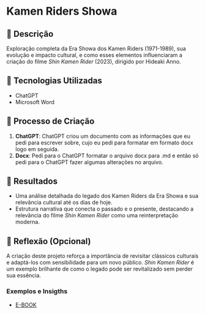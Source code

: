 # Kamen Riders Showa

## 📒 Descrição
Exploração completa da Era Showa dos Kamen Riders (1971-1989), sua evolução e impacto cultural, e como esses elementos influenciaram a criação do filme *Shin Kamen Rider* (2023), dirigido por Hideaki Anno.

## 🤖 Tecnologias Utilizadas
- ChatGPT
- Microsoft Word

## 🧐 Processo de Criação
1. **ChatGPT**: ChatGPT criou um documento com as informações que eu pedi para escrever sobre, cujo eu pedi para formatar em formato docx logo em seguida.
2. **Docx**: Pedi para o ChatGPT formatar o arquivo docx para .md e então só pedi para o ChatGPT fazer algumas alterações no arquivo.

## 🚀 Resultados
- Uma análise detalhada do legado dos Kamen Riders da Era Showa e sua relevância cultural até os dias de hoje.
- Estrutura narrativa que conecta o passado e o presente, destacando a relevância do filme *Shin Kamen Rider* como uma reinterpretação moderna.

## 💭 Reflexão (Opcional)
A criação deste projeto reforça a importância de revisitar clássicos culturais e adaptá-los com sensibilidade para um novo público. *Shin Kamen Rider* é um exemplo brilhante de como o legado pode ser revitalizado sem perder sua essência.

### Exemplos e Insigths

- [E-BOOK](https://docs.google.com/document/d/1QZ3TS3gbbbSyxBIEK4gR4w_KnE3-kN4r/edit?usp=sharing&ouid=113702179904719416686&rtpof=true&sd=true)
